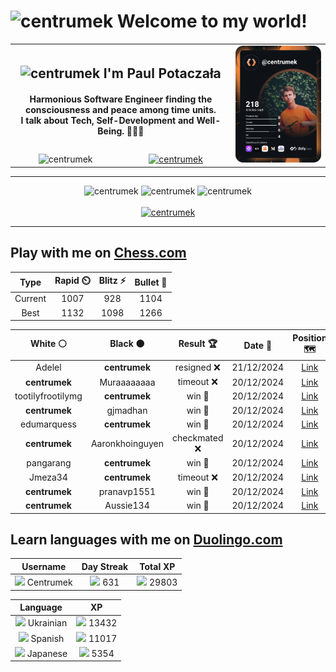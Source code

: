 <h1>
  <img
    src="https://emojis.slackmojis.com/emojis/images/1531849430/4246/blob-sunglasses.gif"
    width="30"
    alt="centrumek"
  />
  Welcome to my world!
</h1>

<table>
  <tbody>
    <tr>
      <td align="center" width="70%" colspan="2">
        <h2>
          <img
            src="https://raw.githubusercontent.com/MartinHeinz/MartinHeinz/master/wave.gif"
            width="30px"
            alt="centrumek"
          />
          I'm Paul Potaczała
        </h2>
        <h4>
          Harmonious Software Engineer finding the consciousness and peace among time units.
          <br/>
          I talk about Tech, Self-Development and Well-Being. 🌿🧘🚀
        </h4>
      </td>
      <td width="30%" rowspan="2">
        <a href="https://app.daily.dev/centrumek">
          <img
            src="./devcard.svg"
            alt="centrumek"
          />
        </a>
      </td>
    </tr>
    <tr align="center">
      <td>
        <img
          src="https://komarev.com/ghpvc/?username=centrumek&label=visitors&color=0e75b6&style=flat"
          alt="centrumek"
        >
      </td>
      <td>
        <a href="https://stackoverflow.com/users/14496012/centrumek">
          <img
            src="https://stackoverflow.com/users/flair/14496012.png?theme=dark"
            alt="centrumek"
          >
        </a>
      </td>
    </tr>
  </tbody>
</table>

---
<div align="center">
  <img 
    src="https://github-readme-stats.vercel.app/api?username=centrumek&show_icons=true&count_private=true&theme=dark&hide_border=true&hide=issues,contribs&bg_color=00000000"
    alt="centrumek"
  />
  <img
    src="https://github-readme-stats.vercel.app/api/top-langs/?username=centrumek&layout=compact&hide_border=true&theme=dark&bg_color=00000000&langs_count=6&exclude_repo=air-statistic-app"
    alt="centrumek"
  />
  <img 
    src="https://github-readme-streak-stats.herokuapp.com?user=centrumek&theme=dark&hide_border=true&background=FFFFFF00"
    alt="centrumek"
  />
  <br/>
  <br/>
  <a href="https://www.buymeacoffee.com/centrumek">
    <img
      src="https://cdn.buymeacoffee.com/buttons/v2/default-orange.png"
      height="50"
      width="210"
      alt="centrumek"
    />
  </a>
</div>

---

## Play with me on [Chess.com](https://www.chess.com/member/centrumek)

<div align="center">
<!--START_SECTION:chessStats-->
<!-- Automatically generated with https://github.com/Balastrong/chess-stats-action -->

| Type | Rapid ⏲️ | Blitz ⚡ | Bullet 🔫 |
|:---:|:---:|:---:|:---:|
| Current | 1007 | 928 | 1104 |
| Best | 1132 | 1098 | 1266 |

| White ⚪ | Black ⚫ | Result 🏆 | Date 📅 | Position 🗺️ | Type 🕕 |
|:---:|:---:|:---:|:---:|:---:|:---:|
| Adelel | **centrumek** | resigned ❌ | 21/12/2024 | <a href="http://www.ee.unb.ca/cgi-bin/tervo/fen.pl?select=8/8/8/7N/k7/8/1p3QPP/1R4K1 b - -">Link</a> | Bullet |
| **centrumek** | Muraaaaaaaa | timeout ❌ | 20/12/2024 | <a href="http://www.ee.unb.ca/cgi-bin/tervo/fen.pl?select=6k1/5p2/5K2/p6r/8/8/8/8 w - -">Link</a> | Bullet |
| tootilyfrootilymg | **centrumek** | win 🥇 | 20/12/2024 | <a href="http://www.ee.unb.ca/cgi-bin/tervo/fen.pl?select=6k1/7p/1p4r1/pN3p2/2P2K1P/R3nP2/5rP1/8 w - -">Link</a> | Bullet |
| **centrumek** | gjmadhan | win 🥇 | 20/12/2024 | <a href="http://www.ee.unb.ca/cgi-bin/tervo/fen.pl?select=5rk1/p2R3R/2p3p1/n5P1/P5K1/8/8/8 b - -">Link</a> | Bullet |
| edumarquess | **centrumek** | win 🥇 | 20/12/2024 | <a href="http://www.ee.unb.ca/cgi-bin/tervo/fen.pl?select=r5k1/2Q4p/4brp1/8/pn1Pp3/q3P3/4BPPP/1KR1R3 w - -">Link</a> | Bullet |
| **centrumek** | Aaronkhoinguyen | checkmated ❌ | 20/12/2024 | <a href="http://www.ee.unb.ca/cgi-bin/tervo/fen.pl?select=6Q1/5B1p/p4ppk/P5q1/4PK2/2P2P2/7P/6r1 w - -">Link</a> | Bullet |
| pangarang | **centrumek** | win 🥇 | 20/12/2024 | <a href="http://www.ee.unb.ca/cgi-bin/tervo/fen.pl?select=8/6R1/p1kq3p/1p1p4/2nBb3/PB6/KP5P/8 w - -">Link</a> | Bullet |
| Jmeza34 | **centrumek** | timeout ❌ | 20/12/2024 | <a href="http://www.ee.unb.ca/cgi-bin/tervo/fen.pl?select=8/2R4r/1k3p1b/6pB/3P2P1/4nP2/2P2K1P/8 b - -">Link</a> | Bullet |
| **centrumek** | pranavp1551 | win 🥇 | 20/12/2024 | <a href="http://www.ee.unb.ca/cgi-bin/tervo/fen.pl?select=5r2/8/7p/7k/3R1p2/2K2P2/7P/8 b - -">Link</a> | Bullet |
| **centrumek** | Aussie134 | win 🥇 | 20/12/2024 | <a href="http://www.ee.unb.ca/cgi-bin/tervo/fen.pl?select=8/8/8/2p1p1k1/4P3/1p3K2/p7/8 b - -">Link</a> | Bullet |

<!--END_SECTION:chessStats-->
</div>

## Learn languages with me on [Duolingo.com](https://www.duolingo.com/profile/Centrumek)

<div align="center">
<!--START_SECTION:duolingoStats-->
<!-- Automatically generated with https://github.com/centrumek/duolingo-readme-stats-->

| Username | Day Streak | Total XP |
|:---:|:---:|:---:|
| <img src="https://raw.githubusercontent.com/centrumek/duolingo-readme-stats/main/assets/duolingo.png" height="12"> Centrumek | <img src="https://raw.githubusercontent.com/centrumek/duolingo-readme-stats/main/assets/streakinactive.svg" height="12"> 631 | <img src="https://raw.githubusercontent.com/centrumek/duolingo-readme-stats/main/assets/xp.svg" height="12"> 29803 | <img src="https://raw.githubusercontent.com/centrumek/duolingo-readme-stats/main/assets/xp.svg" height="12"> 0 |

| Language | XP |
|:---:|:---:|
| <img src="https://raw.githubusercontent.com/centrumek/duolingo-readme-stats/main/assets/langs/ukrainian.svg" height="12"> Ukrainian | <img src="https://raw.githubusercontent.com/centrumek/duolingo-readme-stats/main/assets/xp.svg" height="12"> 13432 |
| <img src="https://raw.githubusercontent.com/centrumek/duolingo-readme-stats/main/assets/langs/spanish.svg" height="12"> Spanish | <img src="https://raw.githubusercontent.com/centrumek/duolingo-readme-stats/main/assets/xp.svg" height="12"> 11017 |
| <img src="https://raw.githubusercontent.com/centrumek/duolingo-readme-stats/main/assets/langs/japanese.svg" height="12"> Japanese | <img src="https://raw.githubusercontent.com/centrumek/duolingo-readme-stats/main/assets/xp.svg" height="12"> 5354 |

<!--END_SECTION:duolingoStats-->
</div>
<!--
**centrumek/centrumek** is a ✨ _special_ ✨ repository because its `README.md` (this file) appears on your GitHub profile.

Here are some ideas to get you started:

- 🔭 I’m currently working on ...
- 🌱 I’m currently learning ...
- 👯 I’m looking to collaborate on ...
- 🤔 I’m looking for help with ...
- 💬 Ask me about ...
- 📫 How to reach me: ...
- 😄 Pronouns: ...
- ⚡ Fun fact: ...
-->
